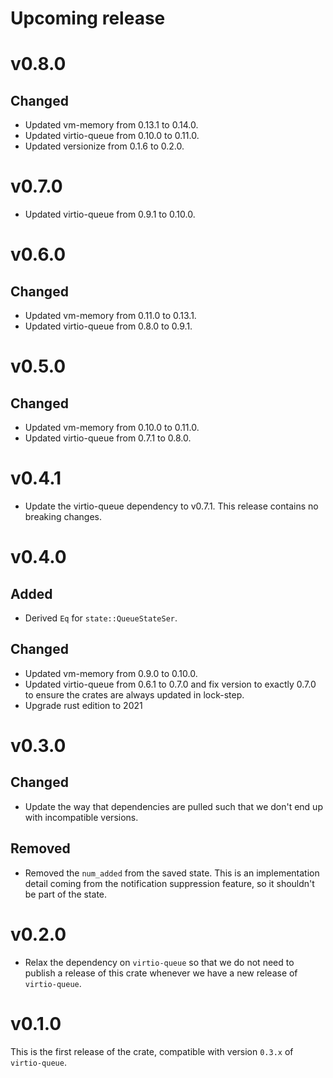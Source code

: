 # Upcoming release

# v0.8.0

## Changed

- Updated vm-memory from 0.13.1 to 0.14.0.
- Updated virtio-queue from 0.10.0 to 0.11.0.
- Updated versionize from 0.1.6 to 0.2.0.

# v0.7.0

- Updated virtio-queue from 0.9.1 to 0.10.0.

# v0.6.0

## Changed

- Updated vm-memory from 0.11.0 to 0.13.1.
- Updated virtio-queue from 0.8.0 to 0.9.1.

# v0.5.0

## Changed

- Updated vm-memory from 0.10.0 to 0.11.0.
- Updated virtio-queue from 0.7.1 to 0.8.0.

# v0.4.1
- Update the virtio-queue dependency to v0.7.1. This release contains no
  breaking changes.

# v0.4.0

## Added 

- Derived `Eq` for `state::QueueStateSer`.

## Changed
- Updated vm-memory from 0.9.0 to 0.10.0.
- Updated virtio-queue from 0.6.1 to 0.7.0 and fix version to exactly 0.7.0 to ensure the crates 
  are always updated in lock-step.
- Upgrade rust edition to 2021

# v0.3.0

## Changed
- Update the way that dependencies are pulled such that we don't end up with incompatible versions.

## Removed
- Removed the `num_added` from the saved state. This is an implementation detail coming from
  the notification suppression feature, so it shouldn't be part of the state.

# v0.2.0

- Relax the dependency on `virtio-queue` so that we do not need to publish a release of this crate
  whenever we have a new release of `virtio-queue`.

# v0.1.0

This is the first release of the crate, compatible with version `0.3.x` of `virtio-queue`.
